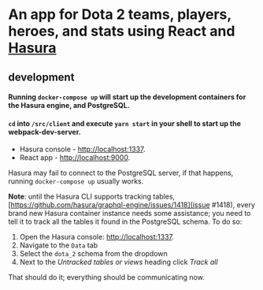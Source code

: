# An app for Dota 2 teams, players, heroes, and stats using React and [Hasura](https://hasura.io/) 

## development
#### Running `docker-compose up` will start up the development containers for the Hasura engine, and PostgreSQL.
#### `cd` into `/src/client` and execute `yarn start` in your shell to start up the webpack-dev-server.

* Hasura console - [http://localhost:1337](http://localhost:1337).
* React app - [http://localhost:9000](http://localhost:9000).

Hasura may fail to connect to the PostgreSQL server, if that happens, running `docker-compose up` usually works.

**Note**: until the Hasura CLI supports tracking tables, [https://github.com/hasura/graphql-engine/issues/1418](issue #1418), every brand new Hasura container instance needs some assistance; you need to tell it to track all the tables it found in the PostgreSQL schema. To do so:

1. Open the Hasura console: [http://localhost:1337](http://localhost:1337).
2. Navigate to the `Data` tab
3. Select the `dota_2` schema from the dropdown
4. Next to the _Untracked tables or views_ heading click _Track all_

That should do it; everything should be communicating now.
